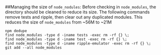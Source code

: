##Managing the size of `node_nodules`:
Before checking in `node_modules`, the directory should be cleaned to reduce its size.
The following commands remove tests and ripple, then clear out any duplicated modules.
This reduces the size of `node_modules` from ~56M to ~21M

    npm dedupe
    find node_modules -type d -iname tests -exec rm -rf {} \;
    find node_modules -type d -iname test -exec rm -rf {} \;
    find node_modules -type d -iname ripple-emulator -exec rm -rf {} \;
    git add --all node_modules

